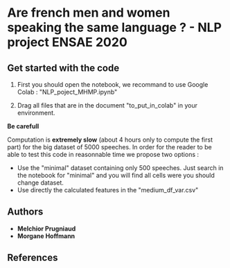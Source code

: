 # Are french men and women speaking the same language ? - NLP project ENSAE 2020 

## Get started with the code

1. First you should open the notebook, we recommand to use Google Colab : "NLP_poject_MHMP.ipynb"

2. Drag all files that are in the document "to_put_in_colab" in your environment. 

**Be carefull** 

Computation is **extremely slow** (about 4 hours only to compute the first part) for the big dataset of 5000 speeches. In order for the reader to be able to test this code in reasonnable time we propose two options : 
* Use the "minimal" dataset containing only 500 speeches. Just search in the notebook for "minimal" and you will find all cells were you should change dataset.
* Use directly the calculated features in the "medium_df_var.csv"

## Authors

* **Melchior Prugniaud** 
* **Morgane Hoffmann**


## References






